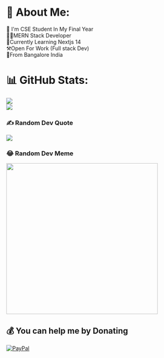 # 💫 About Me:
🔭 I'm CSE Student In My Final Year<br>🧑‍💻MERN Stack Developer<br>🧐Currently Learning Nextjs 14<br>⚒️Open For Work (Full stack Dev)<br>🌆From Bangalore India

# 📊 GitHub Stats:

![](https://github-readme-streak-stats.herokuapp.com/?user=Shahnoorgit&theme=dark&hide_border=true)<br/>
![](https://github-readme-stats.vercel.app/api/top-langs/?username=Shahnoorgit&theme=dark&hide_border=true&include_all_commits=true&count_private=true&layout=compact)

### ✍️ Random Dev Quote
![](https://quotes-github-readme.vercel.app/api?type=horizontal&theme=radical)

### 😂 Random Dev Meme
<img src='https://randommeme-five.vercel.app/' style="height: 400px;"/>

  ## 💰 You can help me by Donating
  [![PayPal](https://img.shields.io/badge/PayPal-00457C?style=for-the-badge&logo=paypal&logoColor=white)](https://paypal.me/Shahnoormujawar@gmail.com) 

  
<!-- Proudly created with GPRM ( https://gprm.itsvg.in ) -->
